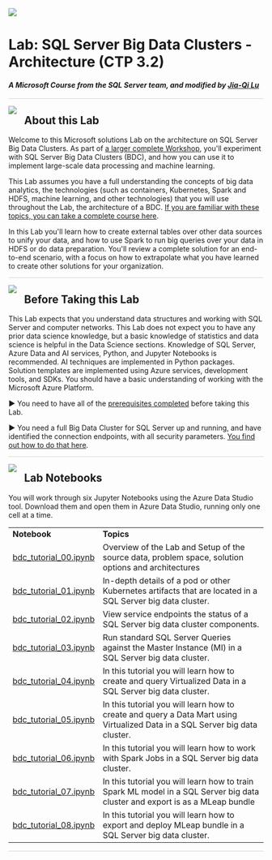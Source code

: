 ![](graphics/microsoftlogo.png)

# Lab: SQL Server Big Data Clusters - Architecture (CTP 3.2)

#### <i>A Microsoft Course from the SQL Server team, and modified by [Jia-Qi Lu](https://github.com/h164654156465)</i>

<p style="border-bottom: 1px solid lightgrey;"></p>

<img style="float: left; margin: 0px 15px 15px 0px;" src="https://github.com/Microsoft/sqlworkshops/blob/master/graphics/textbubble.png?raw=true"> <h2><a name="about">About this Lab</a></h2>

Welcome to this Microsoft solutions Lab  on the architecture on SQL Server Big Data Clusters. As part of <a href="https://github.com/Microsoft/sqlworkshops/tree/master/sqlserver2019bigdataclusters" target="_blank">a larger complete Workshop</a>, you'll experiment with SQL Server Big Data Clusters (BDC), and how you can use it to implement large-scale data processing and machine learning.

This Lab assumes you have a full understanding the concepts of big data analytics, the technologies (such as containers, Kubernetes, Spark and HDFS, machine learning, and other technologies) that you will use throughout the Lab, the architecture of a BDC. <a href="https://github.com/microsoft/sqlworkshops/tree/master/sqlserver2019bigdataclusters" target="_blank">If you are familiar with these topics, you can take a complete course here</a>.

In this Lab you'll learn how to create external tables over other data sources to unify your data, and how to use Spark to run big queries over your data in HDFS or do data preparation. You'll review a complete solution for an end-to-end scenario, with a focus on how to extrapolate what you have learned to create other solutions for your organization.

<p style="border-bottom: 1px solid lightgrey;"></p>

<img style="float: left; margin: 0px 15px 15px 0px;" src="https://github.com/Microsoft/sqlworkshops/blob/master/graphics/owl.png?raw=true"> <h2><a name="prereqs">Before Taking this Lab</a></h2>

This Lab expects that you understand data structures and working with SQL Server and computer networks. This Lab does not expect you to have any prior data science knowledge, but a basic knowledge of statistics and data science is helpful in the Data Science sections. Knowledge of SQL Server, Azure Data and AI services, Python, and Jupyter Notebooks is recommended. AI techniques are implemented in Python packages. Solution templates are implemented using Azure services, development tools, and SDKs. You should have a basic understanding of working with the Microsoft Azure Platform.

<b>▶</b> You need to have all of the <a href="https://github.com/microsoft/sqlworkshops/blob/master/sqlserver2019bigdataclusters/SQL2019BDC/00%20-%20Prerequisites.md" target="_blank">prerequisites completed</a> before taking this Lab. 

<b>▶</b> You need a full Big Data Cluster for SQL Server up and running, and have identified the connection endpoints, with all security parameters. <a href="https://docs.microsoft.com/en-us/sql/big-data-cluster/deployment-guidance?view=sqlallproducts-allversions" target="_blank">You find out how to do that here</a>.

<p style="border-bottom: 1px solid lightgrey;"></p>

<img style="float: left; margin: 0px 15px 15px 0px;" src="https://github.com/Microsoft/sqlworkshops/blob/master/graphics/bookpencil.png?raw=true"> <h2><a name="modules">Lab Notebooks</a></h2>

<p>You will work through six Jupyter Notebooks using the Azure Data Studio tool. Download them and open them in Azure Data Studio, running only one cell at a time.</p> 

<table>
  <tr><td><b>Notebook</b></td><td><b>Topics</b></td></tr>

  <tr><td><a href="bdc_tutorial_00.ipynb" target="_blank">bdc_tutorial_00.ipynb</a></td><td> Overview of the Lab and Setup of the source data, problem space, solution options and architectures</td></tr>

  <tr><td><a href="bdc_tutorial_01.ipynb" target="_blank">bdc_tutorial_01.ipynb</a></td><td> In-depth details of a pod or other Kubernetes artifacts that are located in a SQL Server big data cluster.</td></tr>

  <tr><td><a href="bdc_tutorial_02.ipynb" target="_blank">bdc_tutorial_02.ipynb</a></td><td> View service endpoints the status of a SQL Server big data cluster components.
  </td></tr>

  <tr><td><a href="bdc_tutorial_03.ipynb" target="_blank">bdc_tutorial_03.ipynb</a></td><td> Run standard SQL Server Queries against the Master Instance (MI) in a SQL Server big data cluster.</td></tr>

  <tr><td><a href="bdc_tutorial_04.ipynb" target="_blank">bdc_tutorial_04.ipynb</a></td><td> In this tutorial you will learn how to create and query Virtualized Data in a SQL Server big data cluster.</td></tr>

  <tr><td><a href="bdc_tutorial_05.ipynb" target="_blank">bdc_tutorial_05.ipynb</a></td><td> In this tutorial you will learn how to create and query a Data Mart using Virtualized Data in a SQL Server big data cluster.</td></tr>

  <tr><td><a href="bdc_tutorial_06.ipynb" target="_blank">bdc_tutorial_06.ipynb</a></td><td> In this tutorial you will learn how to work with Spark Jobs in a SQL Server big data cluster.</td></tr>

  <tr><td><a href="bdc_tutorial_07.ipynb" target="_blank">bdc_tutorial_07.ipynb</a></td><td> In this tutorial you will learn how to train Spark ML model in a SQL Server big data cluster and export is as a MLeap bundle</td></tr>

  <tr><td><a href="bdc_tutorial_08.ipynb" target="_blank">bdc_tutorial_08.ipynb</a></td><td> In this tutorial you will learn how to export and deploy MLeap bundle in a SQL Server big data cluster.</td></tr>

</table>

<p style="border-bottom: 1px solid lightgrey;"></p>

